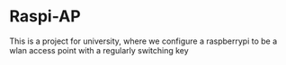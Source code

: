 # Raspi-AP
This is a project for university, where we configure a raspberrypi to be a wlan access point with a regularly switching key
